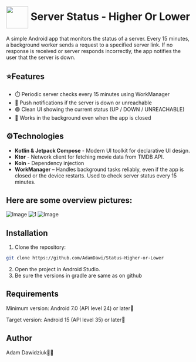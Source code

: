 # <img src="https://github.com/user-attachments/assets/b470d2ae-4dd1-4e4a-9b72-4f362bb2b9e8" width="60" height="60" align="center" /> Server Status - Higher Or Lower
A simple Android app that monitors the status of a server. Every 15 minutes, a background worker sends a request to a specified server link. If no response is received or server responds incorrectly, the app notifies the user that the server is down.

## ⭐️Features
- ⏱️ Periodic server checks every 15 minutes using WorkManager
- 🔔 Push notifications if the server is down or unreachable
- 🟢 Clean UI showing the current status (UP / DOWN / UNREACHABLE)
- 🌙 Works in the background even when the app is closed

## ⚙️Technologies
- **Kotlin & Jetpack Compose** - Modern UI toolkit for declarative UI design.
- **Ktor** - Network client for fetching movie data from TMDB API.
- **Koin** - Dependency injection
- **WorkManager** – Handles background tasks reliably, even if the app is closed or the device restarts. Used to check server status every 15 minutes.

## Here are some overview pictures:
![Image](https://github.com/user-attachments/assets/1fa3f082-28ff-4e2e-aa55-2670edb61fab)
![1](https://github.com/user-attachments/assets/7d17e298-73ab-4321-8b01-0d2c4d874455)
![Image](https://github.com/user-attachments/assets/6ca6d2c3-3e7c-4254-b2cf-3a788a348c90)

## Installation
1. Clone the repository:
```bash
git clone https://github.com/AdamDawi/Status-Higher-or-Lower
```
2. Open the project in Android Studio.
3. Be sure the versions in gradle are same as on github

## Requirements
Minimum version: Android 7.0 (API level 24) or later📱

Target version: Android 15 (API level 35) or later📱

## Author

Adam Dawidziuk🧑‍💻
